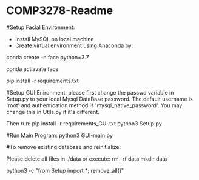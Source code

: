 # COMP3278-Readme


#Setup Facial Environment: 
* Install MySQL on local machine
* Create virtual environment using Anaconda by: 

conda create -n face python=3.7

conda actiavate face

pip install -r requirements.txt


#Setup GUI Enironment: 
please first change the passwd variable in Setup.py to your local Mysql DataBase password. 
The default username is 'root' and authentication method is 'mysql_native_password'. You may change this in Utils.py if it's different. 

Then run: 
pip install -r requirements_GUI.txt
python3 Setup.py

#Run Main Program: 
python3 GUI-main.py

#To remove existing database and reinitialize: 

Please delete all files in ./data or execute: 
rm -rf data
mkdir data

python3 -c "from Setup import *; remove_all()"

